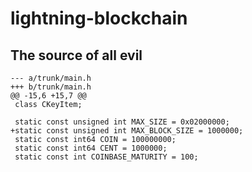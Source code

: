 # lightning-blockchain

## The source of all evil
```
--- a/trunk/main.h
+++ b/trunk/main.h
@@ -15,6 +15,7 @@
 class CKeyItem;
 
 static const unsigned int MAX_SIZE = 0x02000000;
+static const unsigned int MAX_BLOCK_SIZE = 1000000;
 static const int64 COIN = 100000000;
 static const int64 CENT = 1000000;
 static const int COINBASE_MATURITY = 100;
 ```
